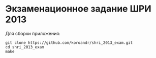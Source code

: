 Экзаменационное задание ШРИ 2013
==============

Для сборки приложения:

    git clone https://github.com/koroandr/shri_2013_exam.git
    cd shri_2013_exam
    make
